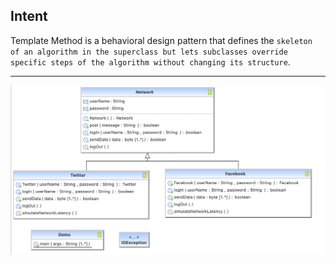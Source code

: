 ## Intent

Template Method is a behavioral design pattern that defines the `skeleton of an algorithm in the superclass but lets subclasses override specific steps of the algorithm without changing its structure`.


***

![Template Method Pattern UML](https://github.com/muarshad01/Java-Design-Patterns/blob/main/Diagrams/template_method/template_method.png)
